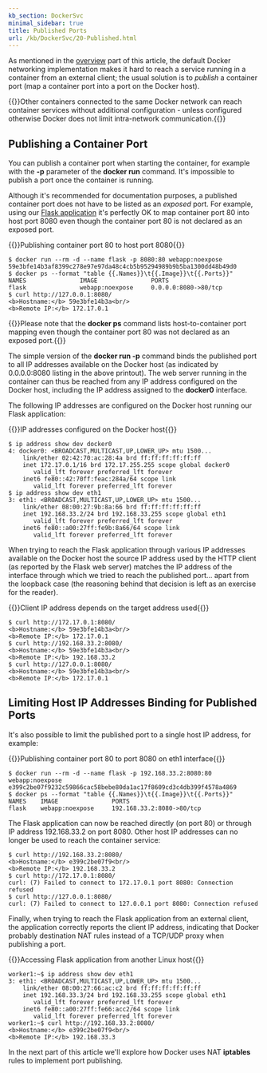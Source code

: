 ```yaml
---
kb_section: DockerSvc
minimal_sidebar: true
title: Published Ports
url: /kb/DockerSvc/20-Published.html
---
```

As mentioned in the [overview](index.html) part of this article, the default Docker networking implementation makes it hard to reach a service running in a container from an external client; the usual solution is to *publish* a container port (map a container port into a port on the Docker host).

{{<note info>}}Other containers connected to the same Docker network can reach container services without additional configuration - unless configured otherwise Docker does not limit intra-network communication.{{</note>}}

## Publishing a Container Port

You can publish a container port when starting the container, for example with the **-p** parameter of the **docker run** command. It's impossible to publish a port once the container is running.

Although it's recommended for documentation purposes, a published container port does not have to be listed as an *exposed* port. For example, using our [Flask application](10-Exposed.html) it's perfectly OK to map container port 80 into host port 8080 even though the container port 80 is not declared as an exposed port.

{{<cc>}}Publishing container port 80 to host port 8080{{</cc>}}
```
$ docker run --rm -d --name flask -p 8080:80 webapp:noexpose
59e3bfe14b3af8399c278e97e97da48c4cb5b95294989b9b5ba1300dd48b49d0
$ docker ps --format "table {{.Names}}\t{{.Image}}\t{{.Ports}}"
NAMES               IMAGE               PORTS
flask               webapp:noexpose     0.0.0.0:8080->80/tcp
$ curl http://127.0.0.1:8080/
<b>Hostname:</b> 59e3bfe14b3a<br/>
<b>Remote IP:</b> 172.17.0.1
```

{{<note info>}}Please note that the **docker ps** command lists host-to-container port mapping even though the container port 80 was not declared as an exposed port.{{</note>}}

The simple version of the **docker run -p** command binds the published port to all IP addresses available on the Docker host (as indicated by 0.0.0.0:8080 listing in the above printout). The web server running in the container can thus be reached from any IP address configured on the Docker host, including the IP address assigned to the **docker0** interface.

The following IP addresses are configured on the Docker host running our Flask application:

{{<cc>}}IP addresses configured on the Docker host{{</cc>}}
```
$ ip address show dev docker0
4: docker0: <BROADCAST,MULTICAST,UP,LOWER_UP> mtu 1500...
    link/ether 02:42:70:ac:28:4a brd ff:ff:ff:ff:ff:ff
    inet 172.17.0.1/16 brd 172.17.255.255 scope global docker0
       valid_lft forever preferred_lft forever
    inet6 fe80::42:70ff:feac:284a/64 scope link
       valid_lft forever preferred_lft forever
$ ip address show dev eth1
3: eth1: <BROADCAST,MULTICAST,UP,LOWER_UP> mtu 1500...
    link/ether 08:00:27:9b:8a:66 brd ff:ff:ff:ff:ff:ff
    inet 192.168.33.2/24 brd 192.168.33.255 scope global eth1
       valid_lft forever preferred_lft forever
    inet6 fe80::a00:27ff:fe9b:8a66/64 scope link
       valid_lft forever preferred_lft forever
```

When trying to reach the Flask application through various IP addresses available on the Docker host the source IP address used by the HTTP client (as reported by the Flask web server) matches the IP address of the interface through which we tried to reach the published port... apart from the loopback case (the reasoning behind that decision is left as an exercise for the reader).

{{<cc>}}Client IP address depends on the target address used{{</cc>}}
```
$ curl http://172.17.0.1:8080/
<b>Hostname:</b> 59e3bfe14b3a<br/>
<b>Remote IP:</b> 172.17.0.1
$ curl http://192.168.33.2:8080/
<b>Hostname:</b> 59e3bfe14b3a<br/>
<b>Remote IP:</b> 192.168.33.2
$ curl http://127.0.0.1:8080/
<b>Hostname:</b> 59e3bfe14b3a<br/>
<b>Remote IP:</b> 172.17.0.1
```

## Limiting Host IP Addresses Binding for Published Ports

It's also possible to limit the published port to a single host IP address, for example:

{{<cc>}}Publishing container port 80 to port 8080 on eth1 interface{{</cc>}}
```
$ docker run --rm -d --name flask -p 192.168.33.2:8080:80 webapp:noexpose
e399c2be07f9232c59866cac58bebe80da1ac17f8609cd3c4db399f4578a4869
$ docker ps --format "table {{.Names}}\t{{.Image}}\t{{.Ports}}"
NAMES    IMAGE               PORTS
flask    webapp:noexpose     192.168.33.2:8080->80/tcp
```

The Flask application can now be reached directly (on port 80) or through IP address 192.168.33.2 on port 8080. Other host IP addresses can no longer be used to reach the container service:

```
$ curl http://192.168.33.2:8080/
<b>Hostname:</b> e399c2be07f9<br/>
<b>Remote IP:</b> 192.168.33.2
$ curl http://172.17.0.1:8080/
curl: (7) Failed to connect to 172.17.0.1 port 8080: Connection refused
$ curl http://127.0.0.1:8080/
curl: (7) Failed to connect to 127.0.0.1 port 8080: Connection refused
```

Finally, when trying to reach the Flask application from an external client, the application correctly reports the client IP address, indicating that Docker probably destination NAT rules instead of a TCP/UDP proxy when publishing a port.

{{<cc>}}Accessing Flask application from another Linux host{{</cc>}}
```
worker1:~$ ip address show dev eth1
3: eth1: <BROADCAST,MULTICAST,UP,LOWER_UP> mtu 1500...
    link/ether 08:00:27:66:ac:c2 brd ff:ff:ff:ff:ff:ff
    inet 192.168.33.3/24 brd 192.168.33.255 scope global eth1
       valid_lft forever preferred_lft forever
    inet6 fe80::a00:27ff:fe66:acc2/64 scope link
       valid_lft forever preferred_lft forever
worker1:~$ curl http://192.168.33.2:8080/
<b>Hostname:</b> e399c2be07f9<br/>
<b>Remote IP:</b> 192.168.33.3
```

In the next part of this article we'll explore how Docker uses NAT **iptables** rules to implement port publishing.

